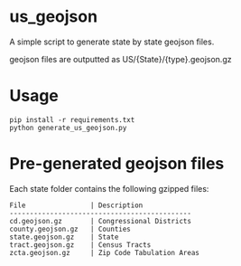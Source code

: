 # us_geojson

A simple script to generate state by state geojson files.

geojson files are outputted as US/{State}/{type}.geojson.gz

# Usage

```
pip install -r requirements.txt
python generate_us_geojson.py
```

# Pre-generated geojson files

Each state folder contains the following gzipped files:

```
File                | Description
---------------------------------------------
cd.geojson.gz       | Congressional Districts
county.geojson.gz   | Counties
state.geojson.gz    | State
tract.geojson.gz    | Census Tracts
zcta.geojson.gz     | Zip Code Tabulation Areas
```
